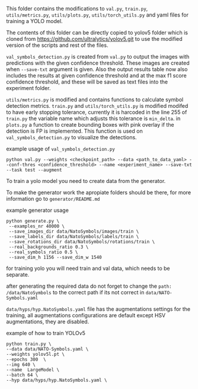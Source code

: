 This folder contains the modifications to `val.py`, `train.py`, `utils/metrics.py`, `utils/plots.py`, `utils/torch_utils.py` and yaml files for training a YOLO model.

The contents of this folder can be directly copied to yolov5 folder which is cloned from https://github.com/ultralytics/yolov5.git to use the modified version of the scripts and rest of the files.

`val_symbols_detection.py` is created from `val.py` to output the images with predictions with the given confidence threshold. These images are created when `--save-txt` argument is given. Also the output results table now also includes the results at given confidence threshold and at the max f1 score confidence threshold, and these will be saved as text files into the experiment folder.

`utils/metrics.py` is modified and contains functions to calculate symbol detection metrics.
`train.py` and `utils/torch_utils.py` is modified modifed to have early stopping tolerance, currently it is harcoded in the line 255 of `train.py` the variable name which adjusts this tolerance is `min_delta`.
in `plots.py` a function to create bounding boxes with pink overlay if the detection is FP is implemented. This function is used on `val_symbols_detection.py` to visualize the detections. 


example usage of `val_symbols_detection.py` 

```
python val.py --weights <checkpoint_path> --data <path_to_data_yaml> --conf-thres <confidence_threshold> --name <experiment_name> --save-txt --task test --augment
```


To train a yolo model you need to create data from the generator.

To make the generator work the apropiate folders should be there, for more information go to `generator/README.md`

example generator usage

```
python generate.py \
 --examples_nr 40000 \
 --save_images_dir data/NatoSymbols/images/train \
 --save_labels_dir data/NatoSymbols/labels/train \
 --save_rotations_dir data/NatoSymbols/rotations/train \
 --real_backgrounds_ratio 0.3 \
 --real_symbols_ratio 0.5 \
 --save_dim_h 1156 --save_dim_w 1540
```

for training yolo you will need train and val data, which needs to be separate.

after generating the required data do not forget to change the `path: /data/NatoSymbols` to the correct path if its not correct in `data/NATO-Symbols.yaml`

`data/hyps/hyp.NatoSymbols.yaml` file has the augmentations settings for the training, all augmentations configurations are default except HSV augmentations, they are disabled.

example of how to train YOLOv5

```
python train.py \
--data data/NATO-Symbols.yaml \
--weights yolov5l.pt \
--epochs 300  \
--img 640 \
--name  LargeModel \
--batch 64 \
--hyp data/hyps/hyp.NatoSymbols.yaml \

```
